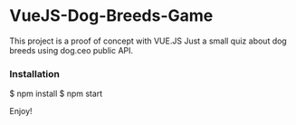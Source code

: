 # VueJS-Dog-Breeds-Game
This project is a proof of concept with VUE.JS
Just a small quiz about dog breeds using dog.ceo public API.

### Installation

$ npm install
$ npm start

Enjoy!
